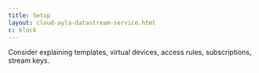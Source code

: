 ```yaml
---
title: Setup
layout: cloud-ayla-datastream-service.html
c: block
---
```


Consider explaining templates, virtual devices, access rules, subscriptions, stream keys.

